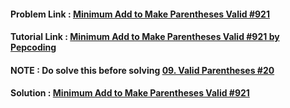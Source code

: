 #### Problem Link : [Minimum Add to Make Parentheses Valid #921](https://leetcode.com/problems/minimum-add-to-make-parentheses-valid/)

#### Tutorial Link : [Minimum Add to Make Parentheses Valid #921 by Pepcoding](https://www.youtube.com/watch?v=e7HyTdHAf4U&ab_channel=Pepcoding) 

#### NOTE : Do solve this before solving [09. Valid Parentheses #20](https://github.com/Nidhikumari-4/Data-Structures-and-Algorithms./tree/main/01.Data%20Structure/02.Stack/Leetcode%20Qs/09.%20Valid%20Parentheses%20%2320)

#### Solution : [Minimum Add to Make Parentheses Valid #921 ](minimum_add.cpp)